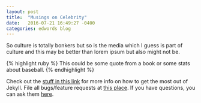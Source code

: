 ```yaml
---
layout: post
title:  "Musings on Celebrity"
date:   2016-07-21 16:49:27 -0400
categories: edwords blog
---
```

So culture is totally bonkers but so is the media which I guess is part of culture and this may be better than lorem ipsum but also might not be.

{% highlight ruby %}
This could be some quote from a book or some stats about baseball.
{% endhighlight %}

Check out the [stuff in this link][one] for more info on how to get the most out of Jekyll. File all bugs/feature requests at [this place][two]. If you have questions, you can ask them [here][three].

[one]: http://jekyllrb.com/docs/home
[two]:   https://github.com/jekyll/jekyll
[three]: https://talk.jekyllrb.com/
